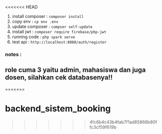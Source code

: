 <<<<<<< HEAD
1.  install composer :
`composer install`
2. copy env :
`cp env .env`
3. update composer :
`compser self-update`
4. install jwt :
`composer require firebase/php-jwt`
5. running code :
`php spark serve`
6. test api :
`http://localhost:8080/auth/register`

### notes :
## role cuma 3 yaitu admin, mahasiswa dan juga dosen, silahkan cek databasenya!!

=======
# backend_sistem_booking
>>>>>>> 4fc6b4c43b4fab7f1ad85866b80ffc3cf59f619b
